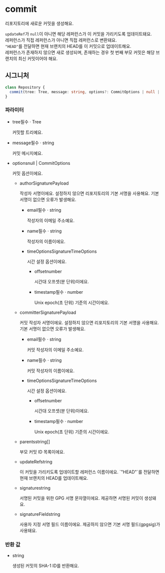 # commit

리포지토리에 새로운 커밋을 생성해요.

`updateRef`가 `null`이 아니면 해당 레퍼런스가 이 커밋을 가리키도록 업데이트돼요.  
레퍼런스가 직접 레퍼런스가 아니면 직접 레퍼런스로 변환돼요.  
`"HEAD"`를 전달하면 현재 브랜치의 HEAD를 이 커밋으로 업데이트해요.  
레퍼런스가 존재하지 않으면 새로 생성되며, 존재하는 경우 첫 번째 부모 커밋은 해당 브랜치의 최신 커밋이어야 해요.

## 시그니처

```ts
class Repository {
  commit(tree: Tree, message: string, options?: CommitOptions | null | undefined): string;
}
```

### 파라미터

<ul class="param-ul">
  <li class="param-li param-li-root">
    <span class="param-name">tree</span><span class="param-required">필수</span>&nbsp;·&nbsp;<span class="param-type">Tree</span>
    <br>
    <p class="param-description">커밋할 트리예요.</p>
  </li>
  <li class="param-li param-li-root">
    <span class="param-name">message</span><span class="param-required">필수</span>&nbsp;·&nbsp;<span class="param-type">string</span>
    <br>
    <p class="param-description">커밋 메시지예요.</p>
  </li>
  <li class="param-li param-li-root">
    <span class="param-name">options</span><span class="param-type">null | CommitOptions</span>
    <br>
    <p class="param-description">커밋 옵션이에요.</p>
    <ul class="param-ul">
      <li class="param-li">
        <span class="param-name">author</span><span class="param-type">SignaturePayload</span>
        <br>
        <p class="param-description">
          작성자 서명이에요. 설정하지 않으면 리포지토리의 기본 서명을 사용해요.  
          기본 서명이 없으면 오류가 발생해요.
        </p>
        <ul class="param-ul">
          <li class="param-li">
            <span class="param-name">email</span><span class="param-required">필수</span>&nbsp;·&nbsp;<span class="param-type">string</span>
            <br>
            <p class="param-description">작성자의 이메일 주소예요.</p>
          </li>
          <li class="param-li">
            <span class="param-name">name</span><span class="param-required">필수</span>&nbsp;·&nbsp;<span class="param-type">string</span>
            <br>
            <p class="param-description">작성자의 이름이에요.</p>
          </li>
          <li class="param-li">
            <span class="param-name">timeOptions</span><span class="param-type">SignatureTimeOptions</span>
            <br>
            <p class="param-description">시간 설정 옵션이에요.</p>
            <ul class="param-ul">
              <li class="param-li">
                <span class="param-name">offset</span><span class="param-type">number</span>
                <br>
                <p class="param-description">시간대 오프셋(분 단위)이에요.</p>
              </li>
              <li class="param-li">
                <span class="param-name">timestamp</span><span class="param-required">필수</span>&nbsp;·&nbsp;<span class="param-type">number</span>
                <br>
                <p class="param-description">Unix epoch(초 단위) 기준의 시간이에요.</p>
              </li>
            </ul>
          </li>
        </ul>
      </li>
      <li class="param-li">
        <span class="param-name">committer</span><span class="param-type">SignaturePayload</span>
        <br>
        <p class="param-description">
          커밋 작성자 서명이에요. 설정하지 않으면 리포지토리의 기본 서명을 사용해요.  
          기본 서명이 없으면 오류가 발생해요.
        </p>
        <ul class="param-ul">
          <li class="param-li">
            <span class="param-name">email</span><span class="param-required">필수</span>&nbsp;·&nbsp;<span class="param-type">string</span>
            <br>
            <p class="param-description">커밋 작성자의 이메일 주소예요.</p>
          </li>
          <li class="param-li">
            <span class="param-name">name</span><span class="param-required">필수</span>&nbsp;·&nbsp;<span class="param-type">string</span>
            <br>
            <p class="param-description">커밋 작성자의 이름이에요.</p>
          </li>
          <li class="param-li">
            <span class="param-name">timeOptions</span><span class="param-type">SignatureTimeOptions</span>
            <br>
            <p class="param-description">시간 설정 옵션이에요.</p>
            <ul class="param-ul">
              <li class="param-li">
                <span class="param-name">offset</span><span class="param-type">number</span>
                <br>
                <p class="param-description">시간대 오프셋(분 단위)이에요.</p>
              </li>
              <li class="param-li">
                <span class="param-name">timestamp</span><span class="param-required">필수</span>&nbsp;·&nbsp;<span class="param-type">number</span>
                <br>
                <p class="param-description">Unix epoch(초 단위) 기준의 시간이에요.</p>
              </li>
            </ul>
          </li>
        </ul>
      </li>
      <li class="param-li">
        <span class="param-name">parents</span><span class="param-type">string[]</span>
        <br>
        <p class="param-description">부모 커밋 ID 목록이에요.</p>
      </li>
      <li class="param-li">
        <span class="param-name">updateRef</span><span class="param-type">string</span>
        <br>
        <p class="param-description">
          이 커밋을 가리키도록 업데이트할 레퍼런스 이름이에요.  
          `"HEAD"`를 전달하면 현재 브랜치의 HEAD를 업데이트해요.
        </p>
      </li>
      <li class="param-li">
        <span class="param-name">signature</span><span class="param-type">string</span>
        <br>
        <p class="param-description">서명된 커밋을 위한 GPG 서명 문자열이에요. 제공하면 서명된 커밋이 생성돼요.</p>
      </li>
      <li class="param-li">
        <span class="param-name">signatureField</span><span class="param-type">string</span>
        <br>
        <p class="param-description">사용자 지정 서명 필드 이름이에요. 제공하지 않으면 기본 서명 필드(gpgsig)가 사용돼요.</p>
      </li>
    </ul>
  </li>
</ul>

### 반환 값

<ul class="param-ul">
  <li class="param-li param-li-root">
    <span class="param-type">string</span>
    <br>
    <p class="param-description">
      생성된 커밋의 SHA-1 ID를 반환해요.
    </p>
  </li>
</ul>

